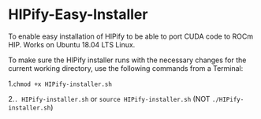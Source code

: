 # HIPify-Easy-Installer
To enable easy installation of HIPify to be able to port CUDA code to ROCm HIP. Works on Ubuntu 18.04 LTS Linux.

To make sure the HIPify installer runs with the necessary changes for the current working directory, use the following commands from a Terminal: 

1.`chmod +x HIPify-installer.sh`

2.`. HIPify-installer.sh` or `source HIPify-installer.sh` (NOT `./HIPify-installer.sh`)

